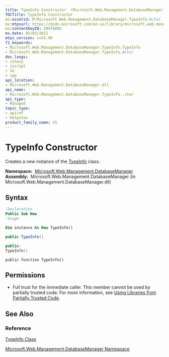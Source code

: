 ```yaml
---
title: TypeInfo Constructor  (Microsoft.Web.Management.DatabaseManager)
TOCTitle: TypeInfo Constructor
ms:assetid: M:Microsoft.Web.Management.DatabaseManager.TypeInfo.#ctor
ms:mtpsurl: https://msdn.microsoft.com/en-us/library/microsoft.web.management.databasemanager.typeinfo.typeinfo(v=VS.90)
ms:contentKeyID: 20476802
ms.date: 05/02/2012
mtps_version: v=VS.90
f1_keywords:
- Microsoft.Web.Management.DatabaseManager.TypeInfo.TypeInfo
- Microsoft.Web.Management.DatabaseManager.TypeInfo.#ctor
dev_langs:
- csharp
- jscript
- vb
- cpp
api_location:
- Microsoft.Web.Management.DatabaseManager.dll
api_name:
- Microsoft.Web.Management.DatabaseManager.TypeInfo..ctor
api_type:
- Managed
topic_type:
- apiref
- kbSyntax
product_family_name: VS
---
```


# TypeInfo Constructor

Creates a new instance of the [TypeInfo](typeinfo-class-microsoft-web-management-databasemanager.md) class.

**Namespace:**  [Microsoft.Web.Management.DatabaseManager](microsoft-web-management-databasemanager-namespace.md)  
**Assembly:**  Microsoft.Web.Management.DatabaseManager (in Microsoft.Web.Management.DatabaseManager.dll)

## Syntax

```vb
'Declaration
Public Sub New
'Usage

Dim instance As New TypeInfo()
```

```csharp
public TypeInfo()
```

```cpp
public:
TypeInfo()
```

```jscript
public function TypeInfo()
```

## Permissions

  - Full trust for the immediate caller. This member cannot be used by partially trusted code. For more information, see [Using Libraries from Partially Trusted Code](https://msdn.microsoft.com/library/8skskf63).

## See Also

### Reference

[TypeInfo Class](typeinfo-class-microsoft-web-management-databasemanager.md)

[Microsoft.Web.Management.DatabaseManager Namespace](microsoft-web-management-databasemanager-namespace.md)

